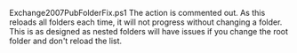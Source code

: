 Exchange2007PubFolderFix.ps1
The action is commented out. As this reloads all folders each time, it will not progress without changing a folder. This is as designed as nested folders will have issues if you change the root folder and don't reload the list.
